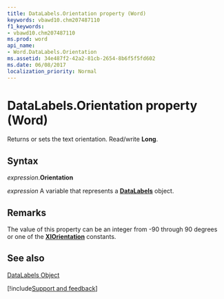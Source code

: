 ```yaml
---
title: DataLabels.Orientation property (Word)
keywords: vbawd10.chm207487110
f1_keywords:
- vbawd10.chm207487110
ms.prod: word
api_name:
- Word.DataLabels.Orientation
ms.assetid: 34e487f2-42a2-81cb-2654-8b6f5f5fd602
ms.date: 06/08/2017
localization_priority: Normal
---
```



# DataLabels.Orientation property (Word)

Returns or sets the text orientation. Read/write  **Long**.


## Syntax

_expression_.**Orientation**

_expression_ A variable that represents a **[DataLabels](Word.DataLabels.md)** object.


## Remarks

The value of this property can be an integer from -90 through 90 degrees or one of the  **[XlOrientation](Word.xlorientation.md)** constants.


## See also


[DataLabels Object](Word.DataLabels.md)

[!include[Support and feedback](~/includes/feedback-boilerplate.md)]